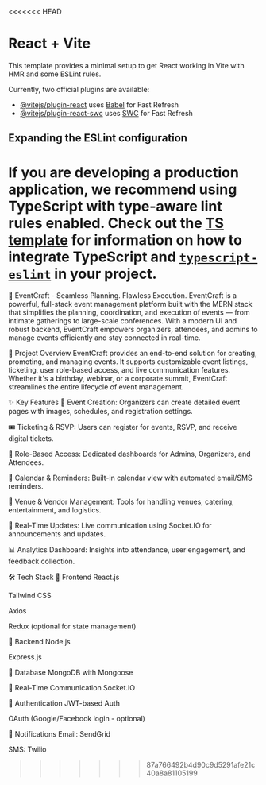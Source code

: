<<<<<<< HEAD
# React + Vite

This template provides a minimal setup to get React working in Vite with HMR and some ESLint rules.

Currently, two official plugins are available:

- [@vitejs/plugin-react](https://github.com/vitejs/vite-plugin-react/blob/main/packages/plugin-react) uses [Babel](https://babeljs.io/) for Fast Refresh
- [@vitejs/plugin-react-swc](https://github.com/vitejs/vite-plugin-react/blob/main/packages/plugin-react-swc) uses [SWC](https://swc.rs/) for Fast Refresh

## Expanding the ESLint configuration

If you are developing a production application, we recommend using TypeScript with type-aware lint rules enabled. Check out the [TS template](https://github.com/vitejs/vite/tree/main/packages/create-vite/template-react-ts) for information on how to integrate TypeScript and [`typescript-eslint`](https://typescript-eslint.io) in your project.
=======
🚀 EventCraft - Seamless Planning. Flawless Execution.
EventCraft is a powerful, full-stack event management platform built with the MERN stack that simplifies the planning, coordination, and execution of events — from intimate gatherings to large-scale conferences. With a modern UI and robust backend, EventCraft empowers organizers, attendees, and admins to manage events efficiently and stay connected in real-time.

🧾 Project Overview
EventCraft provides an end-to-end solution for creating, promoting, and managing events. It supports customizable event listings, ticketing, user role-based access, and live communication features. Whether it's a birthday, webinar, or a corporate summit, EventCraft streamlines the entire lifecycle of event management.

✨ Key Features
🎉 Event Creation: Organizers can create detailed event pages with images, schedules, and registration settings.

🎟️ Ticketing & RSVP: Users can register for events, RSVP, and receive digital tickets.

👥 Role-Based Access: Dedicated dashboards for Admins, Organizers, and Attendees.

📆 Calendar & Reminders: Built-in calendar view with automated email/SMS reminders.

📍 Venue & Vendor Management: Tools for handling venues, catering, entertainment, and logistics.

🔔 Real-Time Updates: Live communication using Socket.IO for announcements and updates.

📊 Analytics Dashboard: Insights into attendance, user engagement, and feedback collection.

🛠️ Tech Stack
🔹 Frontend
React.js

Tailwind CSS

Axios

Redux (optional for state management)

🔹 Backend
Node.js

Express.js

🔹 Database
MongoDB with Mongoose

🔹 Real-Time Communication
Socket.IO

🔹 Authentication
JWT-based Auth

OAuth (Google/Facebook login - optional)

🔹 Notifications
Email: SendGrid

SMS: Twilio
>>>>>>> 87a766492b4d90c9d5291afe21c40a8a81105199
